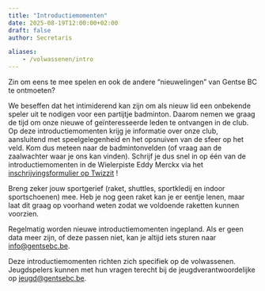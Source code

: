 ```yaml
---
title: "Introductiemomenten"
date: 2025-08-19T12:00:00+02:00
draft: false
author: Secretaris

aliases:
    - /volwassenen/intro 
---
```

Zin om eens te mee spelen en ook de andere “nieuwelingen” van Gentse BC te ontmoeten?

We beseffen dat het intimiderend kan zijn om als nieuw lid een onbekende speler uit te nodigen voor een partijtje badminton. Daarom nemen we graag de tijd om onze nieuwe of geïnteresseerde leden te ontvangen in de club. Op deze introductiemomenten krijg je informatie over onze club, aansluitend met speelgelegenheid en het opsnuiven van de sfeer op het veld. Kom dus meteen naar de badmintonvelden (of vraag aan de zaalwachter waar je ons kan vinden).
Schrijf je dus snel in op één van de introductiemomenten in de Wielerpiste Eddy Merckx via het [inschrijvingsformulier op Twizzit](https://app.twizzit.com/v2/form/djlnWGNXRTI5Mzl1V29RdWFEMjViQT09) !

Breng zeker jouw sportgerief (raket, shuttles, sportkledij en indoor sportschoenen) mee. Heb je nog geen raket kan je er eentje lenen, maar laat dit graag op voorhand weten zodat we voldoende raketten kunnen voorzien. 

Regelmatig worden nieuwe introductiemomenten ingepland.  Als er geen data meer zijn, of deze passen niet, kan je altijd iets sturen naar info@gentsebc.be.

Deze introductiemomenten richten zich specifiek op de volwassenen. Jeugdspelers kunnen met hun vragen terecht bij de jeugdverantwoordelijke op jeugd@gentsebc.be.

